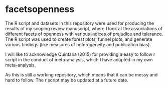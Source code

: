 # facetsopenness
The R script and datasets in this repository were used for producing the results of my scoping review manuscript, where I look at the associations of different facets of openness with various indices of prejudice and tolerance. The R script was used to create forest plots, funnel plots, and generate various findings (like measures of heterogeneity and publication bias).

I will like to acknowledge Quintana (2015) for providing a easy to follow r script in the conduct of meta-analysis, which I have adapted in my own meta-analysis. 

As this is still a working repository, which means that it can be messy and hard to follow. The r script may be updated at a future date. 

